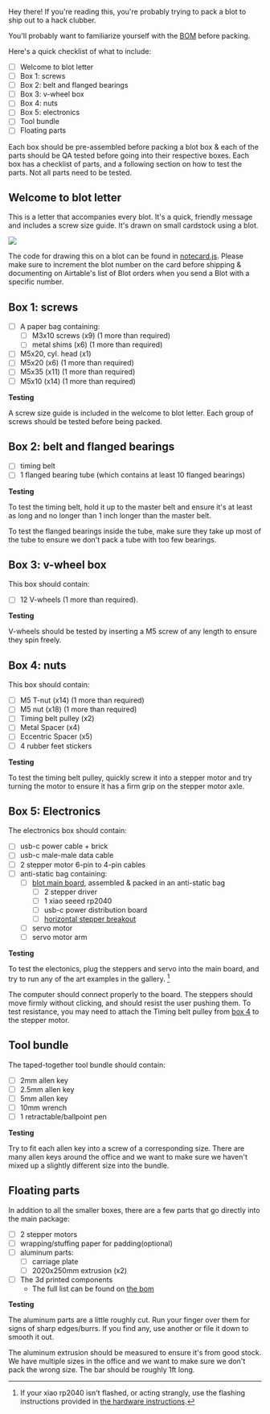 Hey there! If you're reading this, you're probably trying to pack a blot to ship out to a hack clubber.

You'll probably want to familiarize yourself with the [BOM](../BOM.toml) before packing.

Here's a quick checklist of what to include:

- [ ] Welcome to blot letter
- [ ] Box 1: screws
- [ ] Box 2: belt and flanged bearings
- [ ] Box 3: v-wheel box
- [ ] Box 4: nuts
- [ ] Box 5: electronics
- [ ] Tool bundle
- [ ] Floating parts

Each box should be pre-assembled before packing a blot box & each of the parts should be QA tested before going into their respective boxes. Each box has a checklist of parts, and a following section on how to test the parts. Not all parts need to be tested.

## Welcome to blot letter

This is a letter that accompanies every blot. It's a quick, friendly message and includes a screw size guide. It's drawn on small cardstock using a blot.

![](https://cloud-m6norcnvl-hack-club-bot.vercel.app/0img_2588.jpg)

The code for drawing this on a blot can be found in [notecard.js](./notecard.js). Please make sure to increment the blot number on the card before shipping & documenting on Airtable's list of Blot orders when you send a Blot with a specific number.

## Box 1: screws

- [ ] A paper bag containing:
  - [ ] M3x10 screws (x9) (1 more than required)
  - [ ] metal shims (x6) (1 more than required)
- [ ] M5x20, cyl. head (x1)
- [ ] M5x20 (x6) (1 more than required)
- [ ] M5x35 (x11) (1 more than required)
- [ ] M5x10 (x14) (1 more than required)

**Testing**

A screw size guide is included in the welcome to blot letter. Each group of screws should be tested before being packed.

## Box 2: belt and flanged bearings

- [ ] timing belt
- [ ] 1 flanged bearing tube (which contains at least 10 flanged bearings)

**Testing**

To test the timing belt, hold it up to the master belt and ensure it's at least as long and no longer than 1 inch longer than the master belt.

To test the flanged bearings inside the tube, make sure they take up most of the tube to ensure we don't pack a tube with too few bearings.

## Box 3: v-wheel box

This box should contain:
- [ ] 12 V-wheels (1 more than required).

**Testing**

V-wheels should be tested by inserting a M5 screw of any length to ensure they spin freely.

## Box 4: nuts

This box should contain:
- [ ] M5 T-nut (x14) (1 more than required)
- [ ] M5 nut (x18) (1 more than required)
- [ ] Timing belt pulley (x2)
- [ ] Metal Spacer (x4)
- [ ] Eccentric Spacer (x5)
- [ ] 4 rubber feet stickers

**Testing**

To test the timing belt pulley, quickly screw it into a stepper motor and try turning the motor to ensure it has a firm grip on the stepper motor axle.

## Box 5: Electronics

The electronics box should contain:
- [ ] usb-c power cable + brick
- [ ] usb-c male-male data cable
- [ ] 2 stepper motor 6-pin to 4-pin cables
- [ ] anti-static bag containing:
  - [ ] [blot main board](../../hardware/motor-control-board), assembled & packed in an anti-static bag
    - [ ] 2 stepper driver
    - [ ] 1 xiao seeed rp2040
    - [ ] usb-c power distribution board
    - [ ] [horizontal stepper breakout](https://cloud-9z8rqqzj6-hack-club-bot.vercel.app/0img_0759.jpg)
  - [ ] servo motor
  - [ ] servo motor arm

**Testing**

To test the electonics, plug the steppers and servo into the main board, and try to run any of the art examples in the gallery.  [^1]

[^1]: If your xiao rp2040 isn't flashed, or acting strangly, use the flashing instructions provided in [the hardware instructions](../../hardware/motor-control-board/SETUP.md).

The computer should connect properly to the board.
The steppers should move firmly without clicking, and should resist the user pushing them. To test resistance, you may need to attach the Timing belt pulley from [box 4](#box-4-spacers-and-pulleys-box) to the stepper motor.

## Tool bundle

The taped-together tool bundle should contain:
- [ ] 2mm allen key
- [ ] 2.5mm allen key
- [ ] 5mm allen key
- [ ] 10mm wrench
- [ ] 1 retractable/ballpoint pen

**Testing**

Try to fit each allen key into a screw of a corresponding size. There are many allen keys around the office and we want to make sure we haven't mixed up a slightly different size into the bundle.

## Floating parts

In addition to all the smaller boxes, there are a few parts that go directly into the main package:
- [ ] 2 stepper motors
- [ ] wrapping/stuffing paper for padding(optional)
- [ ] aluminum parts:
  - [ ] carriage plate
  - [ ] 2020x250mm extrusion (x2)
- [ ] The 3d printed components
  - The full list can be found on [the bom](../BOM.toml)

**Testing**

The aluminum parts are a little roughly cut. Run your finger over them for signs of sharp edges/burrs. If you find any, use another or file it down to smooth it out.

The aluminum extrusion should be measured to ensure it's from good stock. We have multiple sizes in the office and we want to make sure we don't pack the wrong size. The bar should be roughly 1ft long.
